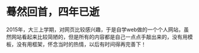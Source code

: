 # 蓦然回首，四年已逝
2015年，大三上学期，对网页比较感兴趣，于是自学web做的一个个人网站，虽然网站看起来比较简陋的，但是所有的内容都是自己一点点手敲出来的，没有用模板，没有用框架，怀念当时的热情，以后有时间得再完善下！